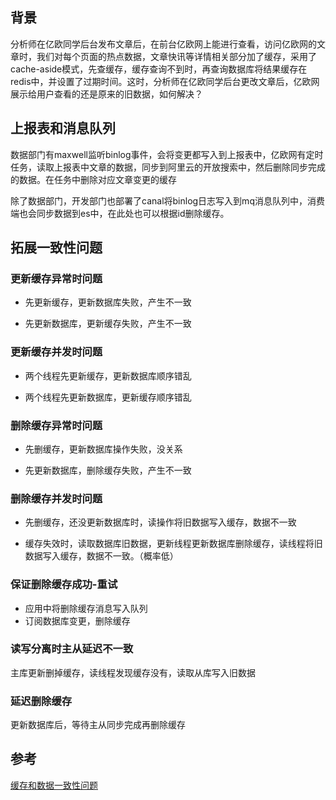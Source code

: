 ## 背景

分析师在亿欧同学后台发布文章后，在前台亿欧网上能进行查看，访问亿欧网的文章时，我们对每个页面的热点数据，文章快讯等详情相关部分加了缓存，采用了cache-aside模式，先查缓存，缓存查询不到时，再查询数据库将结果缓存在redis中，并设置了过期时间。这时，分析师在亿欧同学后台更改文章后，亿欧网展示给用户查看的还是原来的旧数据，如何解决？

## 上报表和消息队列

数据部门有maxwell监听binlog事件，会将变更都写入到上报表中，亿欧网有定时任务，读取上报表中文章的数据，同步到阿里云的开放搜索中，然后删除同步完成的数据。在任务中删除对应文章变更的缓存

除了数据部门，开发部门也部署了canal将binlog日志写入到mq消息队列中，消费端也会同步数据到es中，在此处也可以根据id删除缓存。

## 拓展一致性问题

### 更新缓存异常时问题

* 先更新缓存，更新数据库失败，产生不一致

* 先更新数据库，更新缓存失败，产生不一致

### 更新缓存并发时问题

* 两个线程先更新缓存，更新数据库顺序错乱

* 两个线程先更新数据库，更新缓存顺序错乱

### 删除缓存异常时问题

* 先删缓存，更新数据库操作失败，没关系

* 先更新数据库，删除缓存失败，产生不一致

### 删除缓存并发时问题

* 先删缓存，还没更新数据库时，读操作将旧数据写入缓存，数据不一致

* 缓存失效时，读取数据库旧数据，更新线程更新数据库删除缓存，读线程将旧数据写入缓存，数据不一致。（概率低）

### 保证删除缓存成功-重试

* 应用中将删除缓存消息写入队列
* 订阅数据库变更，删除缓存

### 读写分离时主从延迟不一致

主库更新删掉缓存，读线程发现缓存没有，读取从库写入旧数据

### 延迟删除缓存

更新数据库后，等待主从同步完成再删除缓存

## 参考

[缓存和数据一致性问题](https://mp.weixin.qq.com/s?__biz=MzIyOTYxNDI5OA==&mid=2247487312&idx=1&sn=fa19566f5729d6598155b5c676eee62d&chksm=e8beb8e5dfc931f3e35655da9da0b61c79f2843101c130cf38996446975014f958a6481aacf1&scene=178&cur_album_id=1699766580538032128#rd)

